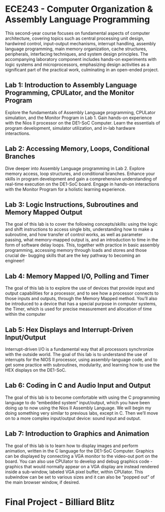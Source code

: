 # ECE243 - Computer Organization & Assembly Language Programming

This second-year course focuses on fundamental aspects of computer architecture, covering topics such as central processing unit design, hardwired control, input-output mechanisms, interrupt handling, assembly language programming, main memory organization, cache structures, peripherals, interfacing techniques, and system design principles. The accompanying laboratory component includes hands-on experiments with logic systems and microprocessors, emphasizing design activities as a significant part of the practical work, culminating in an open-ended project.

## Lab 1: Introduction to Assembly Language Programming, CPULator, and the Monitor Program

Explore the fundamentals of Assembly Language programming, CPULator simulation, and the Monitor Program in Lab 1. Gain hands-on experience with the Nios II processor on the DE1-SoC Computer. Learn the essentials of program development, simulator utilization, and in-lab hardware interactions.

## Lab 2: Accessing Memory, Loops, Conditional Branches

Dive deeper into Assembly Language programming in Lab 2. Explore memory access, loop structures, and conditional branches. Enhance your skills in program development and gain a comprehensive understanding of real-time execution on the DE1-SoC board. Engage in hands-on interactions with the Monitor Program for a holistic learning experience.

## Lab 3: Logic Instructions, Subroutines and Memory Mapped Output

The goal of this lab is to cover the following concepts/skills: using the logic and shift instructions to access single
bits, understanding how to make a subroutine, and how transfer of control works, as well as parameter passing,
what memory-mapped output is, and an introduction to time in the form of software delay loops. This, together
with practice in basic assembly programming, accessing memory through loads and stores and those crucial de-
bugging skills that are the key pathway to becoming an engineer!

## Lab 4: Memory Mapped I/O, Polling and Timer

The goal of this lab is to explore the use of devices that provide input and output capabilities for a processor, and
to see how a processor connects to those inputs and outputs, through the Memory Mapped method. You’ll also
be introduced to a device that has a special purpose in computer systems, the Timer, which is used for precise
measurement and allocation of time within the computer

## Lab 5: Hex Displays and Interrupt-Driven Input/Output

Interrupt-driven I/O is a fundamental way that all processors synchronize with the outside world. The goal of this
lab is to understand the use of interrupts for the NIOS II processor, using assembly-language code, and to get some
practice with subroutines, modularity, and learning how to use the HEX displays on the DE1-SoC.

## Lab 6: Coding in C and Audio Input and Output
The goal of this lab is to become comfortable with using the C programming language to do “embedded system”
input/output, which you have been doing up to now using the Nios II Assembly Language. We will begin my
doing something very similar to previous labs, except in C. Then we’ll move on to a more complex input/output
device: sound input and output.

## Lab 7: Introduction to Graphics and Animation
The goal of this lab is to learn how to display images and perform animation, written in the C language for
the DE1-SoC Computer. Graphics can be displayed by connecting a VGA monitor to the video-out port on the
board. You can also use CPUlator to develop and debug graphics code - graphics that would normally appear on
a VGA display are instead rendered inside a sub-window, labeled VGA pixel buffer, within CPUlator. This
subwindow can be set to various sizes and it can also be “popped out” of the main browser window, if desired.

# Final Project - Billiard Blitz
